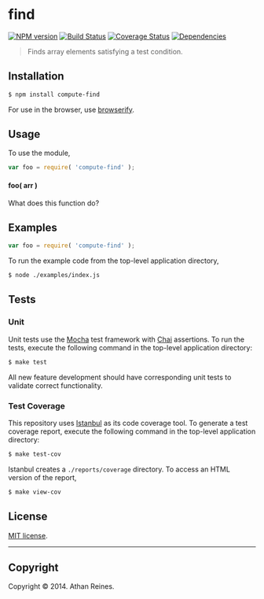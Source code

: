 find
===
[![NPM version][npm-image]][npm-url] [![Build Status][travis-image]][travis-url] [![Coverage Status][coveralls-image]][coveralls-url] [![Dependencies][dependencies-image]][dependencies-url]

> Finds array elements satisfying a test condition.


## Installation

``` bash
$ npm install compute-find
```

For use in the browser, use [browserify](https://github.com/substack/node-browserify).


## Usage

To use the module,

``` javascript
var foo = require( 'compute-find' );
```

#### foo( arr )

What does this function do?


## Examples

``` javascript
var foo = require( 'compute-find' );
```

To run the example code from the top-level application directory,

``` bash
$ node ./examples/index.js
```


## Tests

### Unit

Unit tests use the [Mocha](http://visionmedia.github.io/mocha) test framework with [Chai](http://chaijs.com) assertions. To run the tests, execute the following command in the top-level application directory:

``` bash
$ make test
```

All new feature development should have corresponding unit tests to validate correct functionality.


### Test Coverage

This repository uses [Istanbul](https://github.com/gotwarlost/istanbul) as its code coverage tool. To generate a test coverage report, execute the following command in the top-level application directory:

``` bash
$ make test-cov
```

Istanbul creates a `./reports/coverage` directory. To access an HTML version of the report,

``` bash
$ make view-cov
```


## License

[MIT license](http://opensource.org/licenses/MIT). 


---
## Copyright

Copyright &copy; 2014. Athan Reines.


[npm-image]: http://img.shields.io/npm/v/compute-find.svg
[npm-url]: https://npmjs.org/package/compute-find

[travis-image]: http://img.shields.io/travis/compute-io/find/master.svg
[travis-url]: https://travis-ci.org/compute-io/find

[coveralls-image]: https://img.shields.io/coveralls/compute-io/find/master.svg
[coveralls-url]: https://coveralls.io/r/compute-io/find?branch=master

[dependencies-image]: http://img.shields.io/david/compute-io/find.svg
[dependencies-url]: https://david-dm.org/compute-io/find

[dev-dependencies-image]: http://img.shields.io/david/dev/compute-io/find.svg
[dev-dependencies-url]: https://david-dm.org/dev/compute-io/find

[github-issues-image]: http://img.shields.io/github/issues/compute-io/find.svg
[github-issues-url]: https://github.com/compute-io/find/issues
